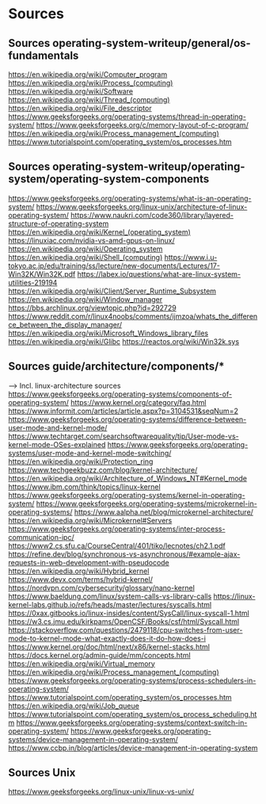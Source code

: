 # Sources

## Sources operating-system-writeup/general/os-fundamentals
https://en.wikipedia.org/wiki/Computer_program
https://en.wikipedia.org/wiki/Process_(computing)
https://en.wikipedia.org/wiki/Software
https://en.wikipedia.org/wiki/Thread_(computing)
https://en.wikipedia.org/wiki/File_descriptor
https://www.geeksforgeeks.org/operating-systems/thread-in-operating-system/
https://www.geeksforgeeks.org/c/memory-layout-of-c-program/
https://en.wikipedia.org/wiki/Process_management_(computing)
https://www.tutorialspoint.com/operating_system/os_processes.htm

## Sources operating-system-writeup/operating-system/operating-system-components
https://www.geeksforgeeks.org/operating-systems/what-is-an-operating-system/
https://www.geeksforgeeks.org/linux-unix/architecture-of-linux-operating-system/
https://www.naukri.com/code360/library/layered-structure-of-operating-system
https://en.wikipedia.org/wiki/Kernel_(operating_system)
https://linuxiac.com/nvidia-vs-amd-gpus-on-linux/
https://en.wikipedia.org/wiki/Operating_system
https://en.wikipedia.org/wiki/Shell_(computing)
https://www.i.u-tokyo.ac.jp/edu/training/ss/lecture/new-documents/Lectures/17-Win32K/Win32K.pdf
https://labex.io/questions/what-are-linux-system-utilities-219194
https://en.wikipedia.org/wiki/Client/Server_Runtime_Subsystem
https://en.wikipedia.org/wiki/Window_manager
https://bbs.archlinux.org/viewtopic.php?id=292729
https://www.reddit.com/r/linux4noobs/comments/ijmzoa/whats_the_difference_between_the_display_manager/
https://en.wikipedia.org/wiki/Microsoft_Windows_library_files
https://en.wikipedia.org/wiki/Glibc
https://reactos.org/wiki/Win32k.sys

## Sources guide/architecture/components/*
--> Incl. linux-architecture sources
https://www.geeksforgeeks.org/operating-systems/components-of-operating-system/
https://www.kernel.org/category/faq.html
https://www.informit.com/articles/article.aspx?p=3104531&seqNum=2
https://www.geeksforgeeks.org/operating-systems/difference-between-user-mode-and-kernel-mode/
https://www.techtarget.com/searchsoftwarequality/tip/User-mode-vs-kernel-mode-OSes-explained
https://www.geeksforgeeks.org/operating-systems/user-mode-and-kernel-mode-switching/
https://en.wikipedia.org/wiki/Protection_ring
https://www.techgeekbuzz.com/blog/kernel-architecture/
https://en.wikipedia.org/wiki/Architecture_of_Windows_NT#Kernel_mode
https://www.ibm.com/think/topics/linux-kernel
https://www.geeksforgeeks.org/operating-systems/kernel-in-operating-system/
https://www.geeksforgeeks.org/operating-systems/microkernel-in-operating-systems/
https://www.aalpha.net/blog/microkernel-architecture/
https://en.wikipedia.org/wiki/Microkernel#Servers
https://www.geeksforgeeks.org/operating-systems/inter-process-communication-ipc/
https://www2.cs.sfu.ca/CourseCentral/401/tiko/lecnotes/ch2.1.pdf
https://refine.dev/blog/synchronous-vs-asynchronous/#example-ajax-requests-in-web-development-with-pseudocode
https://en.wikipedia.org/wiki/Hybrid_kernel
https://www.devx.com/terms/hybrid-kernel/
https://nordvpn.com/cybersecurity/glossary/nano-kernel
https://www.baeldung.com/linux/system-calls-vs-library-calls
https://linux-kernel-labs.github.io/refs/heads/master/lectures/syscalls.html
https://0xax.gitbooks.io/linux-insides/content/SysCall/linux-syscall-1.html
https://w3.cs.jmu.edu/kirkpams/OpenCSF/Books/csf/html/Syscall.html
https://stackoverflow.com/questions/2479118/cpu-switches-from-user-mode-to-kernel-mode-what-exactly-does-it-do-how-does-i
https://www.kernel.org/doc/html/next/x86/kernel-stacks.html
https://docs.kernel.org/admin-guide/mm/concepts.html
https://en.wikipedia.org/wiki/Virtual_memory
https://en.wikipedia.org/wiki/Process_management_(computing)
https://www.geeksforgeeks.org/operating-systems/process-schedulers-in-operating-system/
https://www.tutorialspoint.com/operating_system/os_processes.htm
https://en.wikipedia.org/wiki/Job_queue
https://www.tutorialspoint.com/operating_system/os_process_scheduling.htm
https://www.geeksforgeeks.org/operating-systems/context-switch-in-operating-system/
https://www.geeksforgeeks.org/operating-systems/device-management-in-operating-system/
https://www.ccbp.in/blog/articles/device-management-in-operating-system

## Sources Unix
https://www.geeksforgeeks.org/linux-unix/linux-vs-unix/

<!-- 
Author: cturpn
File: sources.md
Purpose: Documentation of the basic linux architecture to further understand the different components
Created: 2025-08-22
Edited: 2025-08-22
-->
